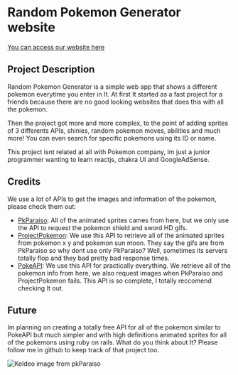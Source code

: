# Random Pokemon Generator website

[You can access our website here](https://random-poke-generator.com)

## Project Description

Random Pokemon Generator is a simple web app that shows a different pokemon everytime you enter in It. At first It started as a fast project for a friends because there are no good looking websites that does this with all the pokemon.

Then the project got more and more complex, to the point of adding sprites of 3 differents APIs, shinies, random pokemon moves, abilities and much more!
You can even search for specific pokemons using its ID or name.

This project isnt related at all with Pokemon company, Im just a junior programmer wanting to learn reactjs, chakra UI and GoogleAdSense.

## Credits

We use a lot of APIs to get the images and information of the pokemon, please check them out:

- [PkParaiso](https://pkparaiso.com): All of the animated sprites cames from here, but we only use the API to request the pokemon shield and sword HD gifs.
- [ProjectPokemon](https://projectpokemon.org): We use this API to retrieve all of the animated sprites from pokemon x y and pokemon sun moon. They say the gifs are from PkParaiso so why dont use only PkParaiso? Well, sometimes its servers totally flop and they bad pretty bad response times.
- [PokeAPI](https://pokeapi.co): We use this API for practically everything. We retrieve all of the pokemon info from here, we also request images when PkParaiso and ProjectPokemon fails. This API is so complete, I totally reccomend checking It out.

## Future

Im planning on creating a totally free API for all of the pokemon similar to PokeAPI but much simpler and with high definitions animated sprites for all of the pokemons using ruby on rails. What do you think about It? Please follow me in github to keep track of that project too.

![Keldeo image from pkParaiso](https://www.pkparaiso.com/imagenes/espada_escudo/sprites/animados-gigante/keldeo-s.gif)
